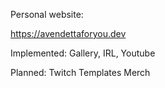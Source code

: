 Personal website:

https://avendettaforyou.dev

Implemented:
Gallery, IRL, Youtube

Planned:
Twitch Templates
Merch